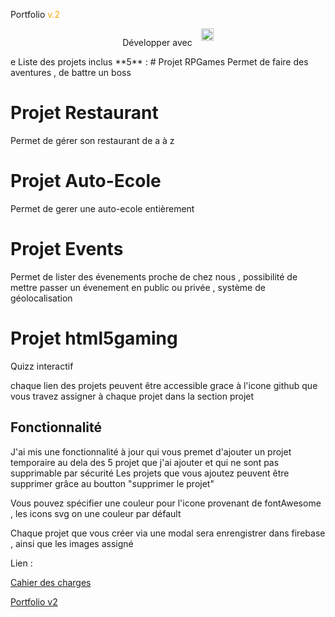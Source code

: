 Portfolio <span style="color:orange">v.2</span>

<div style="display:flex; gap:1em; justify-content: center">
    <p>Développer avec</p> 
    <span><img src="https://www.svgrepo.com/show/354259/react.svg" height=20></span>
</div>
e
Liste des projets inclus **5** :
# Projet RPGames
Permet de faire des aventures , de battre un boss

# Projet Restaurant
Permet de gérer son restaurant de a à z

# Projet Auto-Ecole
Permet de gerer une auto-ecole entièrement


# Projet Events
Permet de lister des évenements proche de chez nous , possibilité de mettre passer un évenement en public ou privée , système de géolocalisation

# Projet html5gaming
Quizz interactif

chaque lien des projets peuvent être accessible grace à l'icone github que vous travez assigner à chaque projet dans la section projet

## Fonctionnalité
J'ai mis une fonctionnalité à jour qui vous premet d'ajouter un projet temporaire au dela des 5 projet que j'ai ajouter et qui ne sont pas supprimable par sécurité
Les projets que vous ajoutez peuvent être supprimer grâce au boutton "supprimer le projet"

Vous pouvez spécifier une couleur pour l'icone provenant de fontAwesome ,
les icons svg on une couleur par défault

Chaque projet que vous créer via une modal sera enrengistrer dans firebase , ainsi que les images assigné


Lien :

[Cahier des charges](https://github.com/DzStylDev/cahier_des_charges.git)

[Portfolio v2](https://github.com/DzStylDev/portfoliov2)

